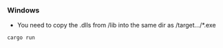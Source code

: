 

### Windows

- You need to copy the .dlls from /lib into the same dir as /target.../*.exe


`cargo run`